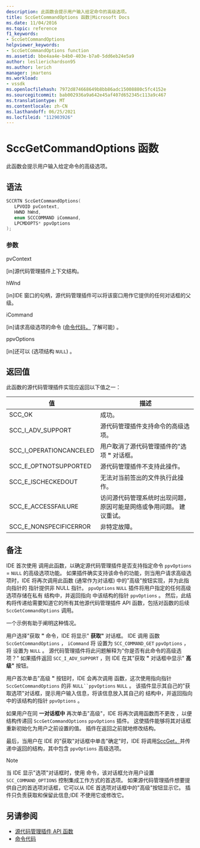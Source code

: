 ```yaml
---
description: 此函数会提示用户输入给定命令的高级选项。
title: SccGetCommandOptions 函数|Microsoft Docs
ms.date: 11/04/2016
ms.topic: reference
f1_keywords:
- SccGetCommandOptions
helpviewer_keywords:
- SccGetCommandOptions function
ms.assetid: bbe4aa4e-b4b0-403e-b7a0-5dd6eb24e5a9
author: leslierichardson95
ms.author: lerich
manager: jmartens
ms.workload:
- vssdk
ms.openlocfilehash: 7972d874668649b8bb86adc15008880c5fc4152e
ms.sourcegitcommit: bab002936a9a642e45af407d652345c113a9c467
ms.translationtype: MT
ms.contentlocale: zh-CN
ms.lasthandoff: 06/25/2021
ms.locfileid: "112903926"
---
```

# <a name="sccgetcommandoptions-function"></a>SccGetCommandOptions 函数
此函数会提示用户输入给定命令的高级选项。

## <a name="syntax"></a>语法

```cpp
SCCRTN SccGetCommandOptions(
   LPVOID pvContext,
   HWND hWnd,
   enum SCCCOMMAND iCommand,
   LPCMDOPTS* ppvOptions
);
```

### <a name="parameters"></a>参数
 pvContext

[in]源代码管理插件上下文结构。

 hWnd

[in]IDE 窗口的句柄，源代码管理插件可以将该窗口用作它提供的任何对话框的父级。

 iCommand

[in]请求高级选项的命令 ([命令代码，](../extensibility/command-code-enumerator.md) 了解可能) 。

 ppvOptions

[in]还可以 (选项结构 `NULL`) 。

## <a name="return-value"></a>返回值
 此函数的源代码管理插件实现应返回以下值之一：

|值|描述|
|-----------|-----------------|
|SCC_OK|成功。|
|SCC_I_ADV_SUPPORT|源代码管理插件支持命令的高级选项。|
|SCC_I_OPERATIONCANCELED|用户取消了源代码管理插件的"选项 **"** 对话框。|
|SCC_E_OPTNOTSUPPORTED|源代码管理插件不支持此操作。|
|SCC_E_ISCHECKEDOUT|无法对当前签出的文件执行此操作。|
|SCC_E_ACCESSFAILURE|访问源代码管理系统时出现问题，原因可能是网络或争用问题。 建议重试。|
|SCC_E_NONSPECIFICERROR|非特定故障。|

## <a name="remarks"></a>备注
 IDE 首次使用 调用此函数，以确定源代码管理插件是否支持指定命令 `ppvOptions` = `NULL` 的高级选项功能。 如果插件确实支持该命令的功能，则当用户请求高级选项时，IDE 将再次调用此函数 (通常作为对话框) 中的"高级"按钮实现，并为此指向指针的 指针提供非 NULL 指针。 `ppvOptions` `NULL` 插件将用户指定的任何高级选项存储在私有 结构中，并返回指向 中该结构的指针 `ppvOptions` 。 然后，此结构将传递给需要知道它的所有其他源代码管理插件 API 函数，包括对函数的后续 `SccGetCommandOptions` 调用。

 一个示例有助于阐明这种情况。

 用户选择"获取 **"** 命令，IDE 将显示" **获取"** 对话框。 IDE 调用 函数 `SccGetCommandOptions` ， `iCommand` 将 设置为 `SCC_COMMAND_GET` `ppvOptions` ，将 设置为 `NULL` 。 源代码管理插件将此问题解释为"你是否有此命令的高级选项？" 如果插件返回 `SCC_I_ADV_SUPPORT` ，则 IDE 在其"获取 **"** 对话框中显示" **高级"** 按钮。

 用户首次单击"高级 **"** 按钮时，IDE 会再次调用 函数，这次使用指向指针 `SccGetCommandOptions` 的非 `NULL``ppvOptions` `NULL` 。 该插件显示其自己的"获取选项"对话框，提示用户输入信息，将该信息放入其自己的 结构中，并返回指向 中的该结构的指针 `ppvOptions` 。

 如果用户在同 **一对话框中** 再次单击"高级"，IDE 将再次调用函数而不更改 ，以便结构传递回 `SccGetCommandOptions` `ppvOptions` 插件。 这使插件能够将其对话框重新初始化为用户之前设置的值。 插件在返回之前就地修改结构。

 最后，当用户在 IDE 的"获取"对话框中单击"确定"时，IDE 将调用[SccGet，](../extensibility/sccget-function.md)并传递中返回的结构，其中包含 `ppvOptions` 高级选项。

> [!NOTE]
> 当 IDE 显示"选项"对话框时，使用 命令，该对话框允许用户设置 `SCC_COMMAND_OPTIONS` 控制集成工作方式的首选项。  如果源代码管理插件想要提供自己的首选项对话框，它可以从 IDE 首选项对话框中的"高级"按钮显示它。 插件只负责获取和保留此信息;IDE 不使用它或修改它。

## <a name="see-also"></a>另请参阅
- [源代码管理插件 API 函数](../extensibility/source-control-plug-in-api-functions.md)
- [命令代码](../extensibility/command-code-enumerator.md)
